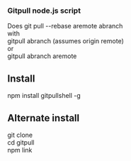 ### Gitpull node.js script
Does git pull --rebase aremote abranch    
with    
gitpull abranch (assumes origin remote)    
or    
gitpull abranch aremote
## Install
npm install gitpullshell -g    
## Alternate install
git clone    
cd gitpull    
npm link
